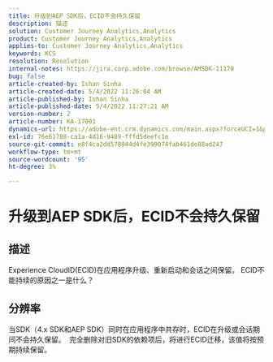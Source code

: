 ```yaml
---
title: 升级到AEP SDK后，ECID不会持久保留
description: 描述
solution: Customer Journey Analytics,Analytics
product: Customer Journey Analytics,Analytics
applies-to: Customer Journey Analytics,Analytics
keywords: KCS
resolution: Resolution
internal-notes: https://jira.corp.adobe.com/browse/AMSDK-11170
bug: false
article-created-by: Ishan Sinha
article-created-date: 5/4/2022 11:26:04 AM
article-published-by: Ishan Sinha
article-published-date: 5/4/2022 11:27:21 AM
version-number: 2
article-number: KA-17001
dynamics-url: https://adobe-ent.crm.dynamics.com/main.aspx?forceUCI=1&pagetype=entityrecord&etn=knowledgearticle&id=709275fb-9ccb-ec11-a7b5-6045bd00db25
exl-id: 76e61788-ca1a-4d16-9489-fffd5deefc1e
source-git-commit: e8f4ca2dd578944d4fe399074fab461de88ad247
workflow-type: tm+mt
source-wordcount: '95'
ht-degree: 3%

---
```


# 升级到AEP SDK后，ECID不会持久保留

## 描述


Experience CloudID(ECID)在应用程序升级、重新启动和会话之间保留。 ECID不能持续的原因之一是什么？


## 分辨率


当SDK（4.x SDK和AEP SDK）同时在应用程序中共存时，ECID在升级或会话期间不会持久保留。  完全删除对旧SDK的依赖项后，将进行ECID迁移，该值将按预期持续保留。
